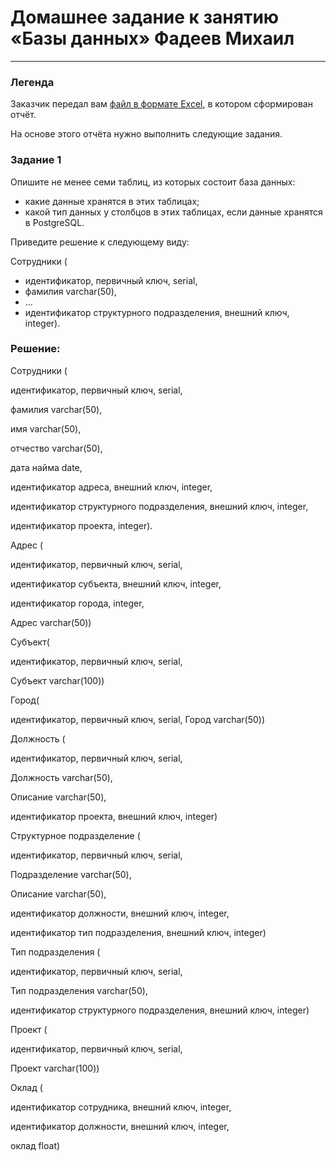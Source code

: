 # Домашнее задание к занятию «Базы данных» Фадеев Михаил

---
### Легенда

Заказчик передал вам [файл в формате Excel](https://github.com/netology-code/sdb-homeworks/blob/main/resources/hw-12-1.xlsx), в котором сформирован отчёт. 

На основе этого отчёта нужно выполнить следующие задания.

### Задание 1

Опишите не менее семи таблиц, из которых состоит база данных:

- какие данные хранятся в этих таблицах;
- какой тип данных у столбцов в этих таблицах, если данные хранятся в PostgreSQL.

Приведите решение к следующему виду:

Сотрудники (

- идентификатор, первичный ключ, serial,
- фамилия varchar(50),
- ...
- идентификатор структурного подразделения, внешний ключ, integer).

### Решение:

Сотрудники (

идентификатор, первичный ключ, serial,

фамилия varchar(50),

имя varchar(50),

отчество varchar(50),

дата найма date,

идентификатор адреса, внешний ключ, integer,

идентификатор структурного подразделения, внешний ключ, integer,

идентификатор проекта, integer).

Адрес (

идентификатор, первичный ключ, serial,

идентификатор субъекта, внешний ключ, integer,

идентификатор города, integer,

Адрес varchar(50))



Субъект(

идентификатор, первичный ключ, serial,

Субъект varchar(100))



Город(

идентификатор, первичный ключ, serial,
Город varchar(50))



Должность (

идентификатор, первичный ключ, serial,

Должность varchar(50),

Описание varchar(50),

идентификатор проекта, внешний ключ, integer)

Структурное подразделение (

идентификатор, первичный ключ, serial,

Подразделение varchar(50),

Описание varchar(50),

идентификатор должности, внешний ключ, integer,

идентификатор тип подразделения, внешний ключ, integer)



Тип подразделения (

идентификатор, первичный ключ, serial,

Тип подразделения varchar(50),

идентификатор структурного подразделения, внешний ключ, integer)



Проект (

идентификатор, первичный ключ, serial,

Проект varchar(100))



Оклад (

идентификатор сотрудника, внешний ключ, integer,

идентификатор должности, внешний ключ, integer,

оклад float)


